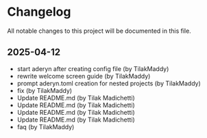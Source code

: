 # Changelog

All notable changes to this project will be documented in this file.

## 2025-04-12

* start aderyn after creating config file (by TilakMaddy)
* rewrite welcome screen guide (by TilakMaddy)
* prompt aderyn.toml creation for nested projects (by TilakMaddy)
* fix (by TilakMaddy)
* Update README.md (by Tilak Madichetti)
* Update README.md (by Tilak Madichetti)
* Update README.md (by Tilak Madichetti)
* Update README.md (by Tilak Madichetti)
* faq (by TilakMaddy)
